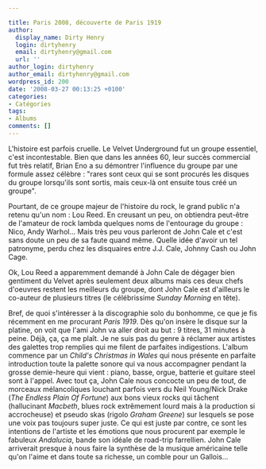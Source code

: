 ```yaml
---

title: Paris 2008, découverte de Paris 1919
author:
  display_name: Dirty Henry
  login: dirtyhenry
  email: dirtyhenry@gmail.com
  url: ''
author_login: dirtyhenry
author_email: dirtyhenry@gmail.com
wordpress_id: 200
date: '2008-03-27 00:13:25 +0100'
categories:
- Catégories
tags:
- Albums
comments: []
---
```

L'histoire est parfois cruelle. Le Velvet Underground fut un groupe essentiel, c'est incontestable. Bien que dans les années 60, leur succès commercial fut très relatif, Brian Eno a su démontrer l'influence du groupe par une formule assez célèbre : "rares sont ceux qui se sont procurés les disques du groupe lorsqu'ils sont sortis, mais ceux-là ont ensuite tous créé un groupe".

Pourtant, de ce groupe majeur de l'histoire du rock, le grand public n'a retenu qu'un nom : Lou Reed. En creusant un peu, on obtiendra peut-être de l'amateur de rock lambda quelques noms de l'entourage du groupe : Nico, Andy Warhol... Mais très peu vous parleront de John Cale et c'est sans doute un peu de sa faute quand même. Quelle idée d'avoir un tel patronyme, perdu chez les disquaires entre J.J. Cale, Johnny Cash ou John Cage.

Ok, Lou Reed a apparemment demandé à John Cale de dégager bien gentiment du Velvet après seulement deux albums mais ces deux chefs d'oeuvres restent les meilleurs du groupe, dont John Cale est d'ailleurs le co-auteur de plusieurs titres (le célébrissime <span style="font-style: italic" class="Apple-style-span">Sunday Morning</span> en tête).

Bref, de quoi s'intéresser à la discographie solo du bonhomme, ce que je fis récemment en me procurant <span style="font-style: italic" class="Apple-style-span">Paris 1919</span>. Dès qu'on insère le disque sur la platine, on voit que l'ami John va aller droit au but : 9 titres, 31 minutes à peine. Déjà, ça, ça me plaît. Je ne suis pas du genre à réclamer aux artistes des galettes trop remplies qui me filent de parfaites indigestions. L'album commence par un <span style="font-style: italic" class="Apple-style-span">Child's Christmas in Wales</span> qui nous présente en parfaite introduction toute la palette sonore qui va nous accompagner pendant la grosse demie-heure qui vient : piano, basse, orgue, batterie et guitare steel sont à l'appel. Avec tout ça, John Cale nous concocte un peu de tout, de morceaux mélancoliques louchant parfois vers du Neil Young/Nick Drake (<span style="font-style: italic" class="Apple-style-span">The Endless Plain Of Fortune</span>) aux bons vieux rocks qui tâchent (hallucinant <span style="font-style: italic" class="Apple-style-span">Macbeth</span>, blues rock extrêmement lourd mais à la production si accrocheuse) et pseudo skas (rigolo <span style="font-style: italic" class="Apple-style-span">Graham Greene<span style="font-style: normal" class="Apple-style-span">) sur lesquels se pose une voix pas toujours super juste. Ce qui est juste par contre, ce sont les intentions de l'artiste et les émotions que nous procurent par exemple le fabuleux <span style="font-style: italic" class="Apple-style-span">Andalucia</span>, bande son idéale de road-trip farrellien. John Cale arriverait presque à nous faire la synthèse de la musique américaine telle qu'on l'aime et dans toute sa richesse, un comble pour un Gallois...</span></span>

<p style="width: 180px; height: 25px"><object height="25" width="180"></object></p>
